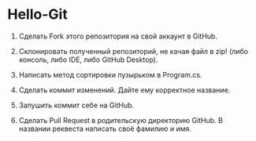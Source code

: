 # Hello-Git

1. Сделать Fork этого репозитория на свой аккаунт в GitHub.

2. Склонировать полученный репозиторий, не качая файл в zip! (либо консоль, либо IDE, либо GitHub Desktop).

3. Написать метод сортировки пузырьком в Program.cs.

4. Сделать коммит изменений. Дайте ему корректное название.

5. Запушить коммит себе на GitHub.

6. Сделать Pull Request в родительскую директорию GitHub. В названии реквеста написать своё фамилию и имя.
